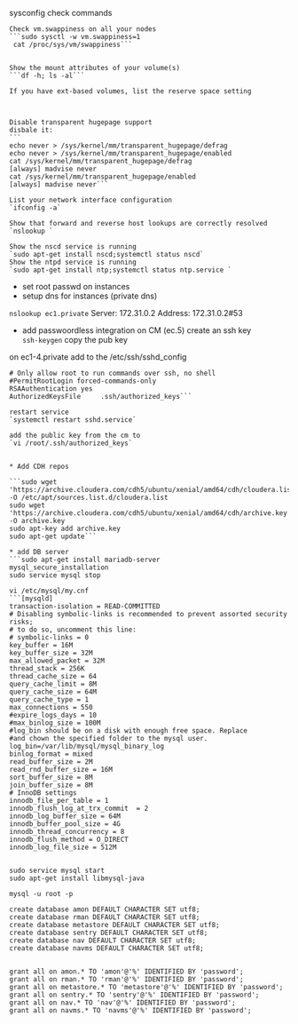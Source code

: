 sysconfig check commands


    Check vm.swappiness on all your nodes
    ```sudo sysctl -w vm.swappiness=1
     cat /proc/sys/vm/swappiness```


    Show the mount attributes of your volume(s)
    ```df -h; ls -al```

    If you have ext-based volumes, list the reserve space setting
    


    Disable transparent hugepage support
    disbale it:
    ```
    echo never > /sys/kernel/mm/transparent_hugepage/defrag
	echo never > /sys/kernel/mm/transparent_hugepage/enabled
    cat /sys/kernel/mm/transparent_hugepage/defrag
	[always] madvise never
	cat /sys/kernel/mm/transparent_hugepage/enabled
	[always] madvise never```

    List your network interface configuration
    `ifconfig -a`

    Show that forward and reverse host lookups are correctly resolved
    `nslookup `

    Show the nscd service is running
    `sudo apt-get install nscd;systemctl status nscd`
    Show the ntpd service is running
    `sudo apt-get install ntp;systemctl status ntp.service `

* set root passwd on instances
* setup dns for instances (private dns)
	
`nslookup ec1.private`
Server:		172.31.0.2
Address:	172.31.0.2#53

* add passwoordless integration
on CM (ec.5) create an ssh key  
`ssh-keygen`
copy the pub key

on ec1-4.private add to the /etc/ssh/sshd_config
```PermitRootLogin yes
# Only allow root to run commands over ssh, no shell
#PermitRootLogin forced-commands-only
RSAAuthentication yes
AuthorizedKeysFile     .ssh/authorized_keys```

restart service 
`systemctl restart sshd.service`

add the public key from the cm to 
`vi /root/.ssh/authorized_keys`


* Add CDH repos

```sudo wget 'https://archive.cloudera.com/cdh5/ubuntu/xenial/amd64/cdh/cloudera.list' -O /etc/apt/sources.list.d/cloudera.list
sudo wget 'https://archive.cloudera.com/cdh5/ubuntu/xenial/amd64/cdh/archive.key' -O archive.key
sudo apt-key add archive.key
sudo apt-get update```

* add DB server
```sudo apt-get install mariadb-server
mysql_secure_installation
sudo service mysql stop

vi /etc/mysql/my.cnf
```[mysqld]
transaction-isolation = READ-COMMITTED
# Disabling symbolic-links is recommended to prevent assorted security risks;
# to do so, uncomment this line:
# symbolic-links = 0
key_buffer = 16M
key_buffer_size = 32M
max_allowed_packet = 32M
thread_stack = 256K
thread_cache_size = 64
query_cache_limit = 8M
query_cache_size = 64M
query_cache_type = 1
max_connections = 550
#expire_logs_days = 10
#max_binlog_size = 100M
#log_bin should be on a disk with enough free space. Replace 
#and chown the specified folder to the mysql user.
log_bin=/var/lib/mysql/mysql_binary_log
binlog_format = mixed
read_buffer_size = 2M
read_rnd_buffer_size = 16M
sort_buffer_size = 8M
join_buffer_size = 8M
# InnoDB settings
innodb_file_per_table = 1
innodb_flush_log_at_trx_commit  = 2
innodb_log_buffer_size = 64M
innodb_buffer_pool_size = 4G
innodb_thread_concurrency = 8
innodb_flush_method = O_DIRECT
innodb_log_file_size = 512M


sudo service mysql start
sudo apt-get install libmysql-java

mysql -u root -p

create database amon DEFAULT CHARACTER SET utf8;
create database rman DEFAULT CHARACTER SET utf8;
create database metastore DEFAULT CHARACTER SET utf8;
create database sentry DEFAULT CHARACTER SET utf8;
create database nav DEFAULT CHARACTER SET utf8;
create database navms DEFAULT CHARACTER SET utf8;


grant all on amon.* TO 'amon'@'%' IDENTIFIED BY 'password';
grant all on rman.* TO 'rman'@'%' IDENTIFIED BY 'password';
grant all on metastore.* TO 'metastore'@'%' IDENTIFIED BY 'password';
grant all on sentry.* TO 'sentry'@'%' IDENTIFIED BY 'password';
grant all on nav.* TO 'nav'@'%' IDENTIFIED BY 'password';
grant all on navms.* TO 'navms'@'%' IDENTIFIED BY 'password';
```
